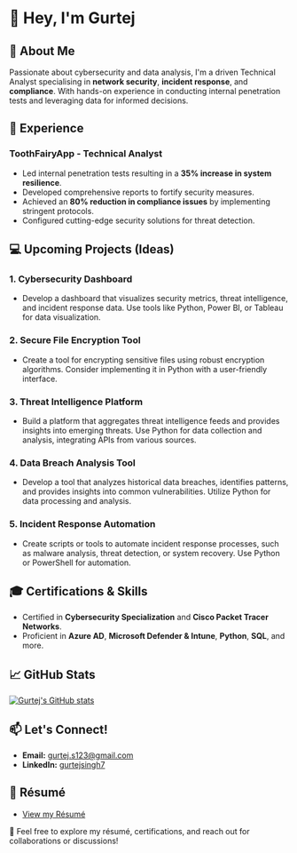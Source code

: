 # 👋 Hey, I'm Gurtej

## 🚀 About Me
Passionate about cybersecurity and data analysis, I'm a driven Technical Analyst specialising in **network security**, **incident response**, and **compliance**. With hands-on experience in conducting internal penetration tests and leveraging data for informed decisions.



## 💼 Experience
### ToothFairyApp - Technical Analyst
- Led internal penetration tests resulting in a **35% increase in system resilience**.
- Developed comprehensive reports to fortify security measures.
- Achieved an **80% reduction in compliance issues** by implementing stringent protocols.
- Configured cutting-edge security solutions for threat detection.

## 💻 Upcoming Projects (Ideas)

### 1. Cybersecurity Dashboard
- Develop a dashboard that visualizes security metrics, threat intelligence, and incident response data. Use tools like Python, Power BI, or Tableau for data visualization.

### 2. Secure File Encryption Tool
- Create a tool for encrypting sensitive files using robust encryption algorithms. Consider implementing it in Python with a user-friendly interface.

### 3. Threat Intelligence Platform
- Build a platform that aggregates threat intelligence feeds and provides insights into emerging threats. Use Python for data collection and analysis, integrating APIs from various sources.

### 4. Data Breach Analysis Tool
- Develop a tool that analyzes historical data breaches, identifies patterns, and provides insights into common vulnerabilities. Utilize Python for data processing and analysis.

### 5. Incident Response Automation
- Create scripts or tools to automate incident response processes, such as malware analysis, threat detection, or system recovery. Use Python or PowerShell for automation.

## 🎓 Certifications & Skills
- Certified in **Cybersecurity Specialization** and **Cisco Packet Tracer Networks**.
- Proficient in **Azure AD**, **Microsoft Defender & Intune**, **Python**, **SQL**, and more.

## 📈 GitHub Stats
[![Gurtej's GitHub stats](https://github-readme-stats.vercel.app/api?username=gurtejsingh7&show_icons=true&theme=radical)](https://github.com/gurtejsingh7)

## 📫 Let's Connect!
- **Email:** gurtej.s123@gmail.com
- **LinkedIn:** [gurtejsingh7](https://www.linkedin.com/in/gurtejsingh7/)

## 📄 Résumé
- [View my Résumé](https://drive.google.com/file/d/1SrOpilrwyjhdyP3lTK2LadTvUoruAd2L/view?usp=sharing)

🔗 Feel free to explore my résumé, certifications, and reach out for collaborations or discussions!

<!--
**gurtejsingh7/gurtejsingh7** is a ✨ _special_ ✨ repository because its `README.md` (this file) appears on your GitHub profile.

Here are some ideas to get you started:

- 🌱 I’m currently learning ...
- 👯 I’m looking to collaborate on ...
- 🤔 I’m looking for help with ...
- 💬 Ask me about ...
- 📫 How to reach me: ...
- 😄 Pronouns: ...
- ⚡ Fun fact: ...
-->
